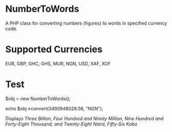 # NumberToWords
A PHP class for converting numbers (figures) to words in specified currency code.


# Supported Currencies
EUR, GBP, GHC, GHS, MUR, NGN, USD, XAF, XOF


# Test
$obj = new NumberToWords();

echo $obj->convert(3490948028.56, "NGN");

Displays _*Three Billion, Four Hundred and Ninety Million, Nine Hundred and Forty-Eight Thousand, and Twenty-Eight Naira, Fifty-Six Kobo*_
